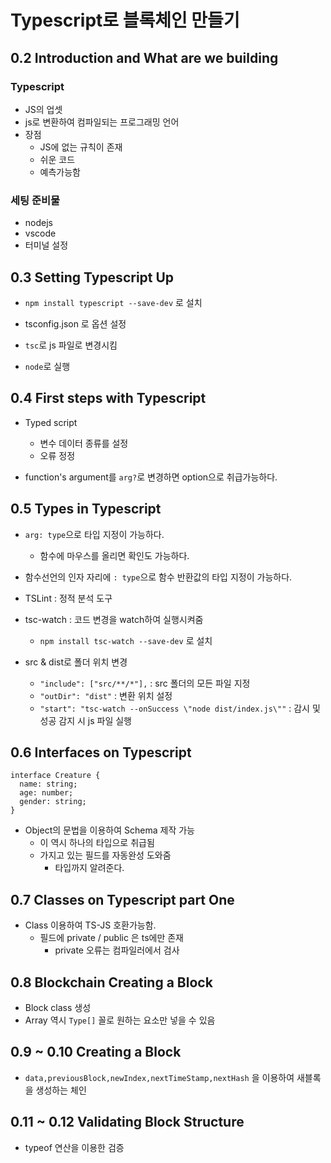 # Typescript로 블록체인 만들기

## 0.2 Introduction and What are we building

### Typescript

- JS의 업셋
- js로 변환하여 컴파일되는 프로그래밍 언어
- 장점
  - JS에 없는 규칙이 존재
  - 쉬운 코드
  - 예측가능함

### 세팅 준비물

- nodejs
- vscode
- 터미널 설정

## 0.3 Setting Typescript Up

- `npm install typescript --save-dev` 로 설치

- tsconfig.json 로 옵션 설정
- `tsc`로 js 파일로 변경시킴
- `node`로 실행

## 0.4 First steps with Typescript

- Typed script

  - 변수 데이터 종류를 설정
  - 오류 정정

- function's argument를 `arg?`로 변경하면 option으로 취급가능하다.

## 0.5 Types in Typescript

- `arg: type`으로 타입 지정이 가능하다.
  - 함수에 마우스를 올리면 확인도 가능하다.
- 함수선언의 인자 자리에 `: type`으로 함수 반환값의 타입 지정이 가능하다.

- TSLint : 정적 분석 도구
- tsc-watch : 코드 변경을 watch하여 실행시켜줌
  - `npm install tsc-watch --save-dev` 로 설치
- src & dist로 폴더 위치 변경
  - `"include": ["src/**/*"],` : src 폴더의 모든 파일 지정
  - `"outDir": "dist"` : 변환 위치 설정
  - `"start": "tsc-watch --onSuccess \"node dist/index.js\""` : 감시 및 성공 감지 시 js 파일 실행

## 0.6 Interfaces on Typescript

```
interface Creature {
  name: string;
  age: number;
  gender: string;
}

```

- Object의 문법을 이용하여 Schema 제작 가능
  - 이 역시 하나의 타입으로 취급됨
  - 가지고 있는 필드를 자동완성 도와줌
    - 타입까지 알려준다.

## 0.7 Classes on Typescript part One

- Class 이용하여 TS-JS 호환가능함.
  - 필드에 private / public 은 ts에만 존재
    - private 오류는 컴파일러에서 검사

## 0.8 Blockchain Creating a Block

- Block class 생성
- Array 역시 `Type[]` 꼴로 원하는 요소만 넣을 수 있음

## 0.9 ~ 0.10 Creating a Block

- `data,previousBlock,newIndex,nextTimeStamp,nextHash` 을 이용하여 새블록을 생성하는 체인

## 0.11 ~ 0.12 Validating Block Structure

- typeof 연산을 이용한 검증
